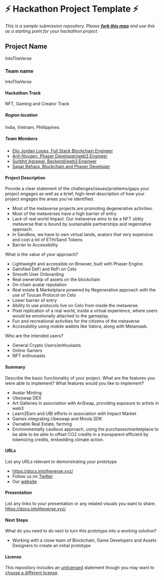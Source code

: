
# ⚡ Hackathon Project Template ⚡
_This is a sample submission repository.
Please [__fork this repo__](https://help.github.com/articles/fork-a-repo/) and use this as a starting point for your hackathon project._

## Project Name
IntoTheVerse 

### Team name
IntoTheVerse

#### Hackathon Track
NFT, Gaming and Creator Track

##### Region location
India, Vietnam, Phillippines

##### Team Members
- [Elio Jordan Lopes, Full Stack Blockchain Engineer](https://github.com/lopeselio)
- [Anh Nyugen, Phaser Developer/web3 Engineer](https://github.com/anhfactor)
- [Surbhit Agrawal, Backend/web3 Engineer](https://github.com/surbhit14)
- [Sagar Behara, Blockchain and Phaser Developer](https://github.com/Sagar133)

#### Project Description
Provide a clear statement of the challenges/issues/problems/gaps your project engages as well as a brief, high-level description of how your project engages the areas you've identified. 
- Most of the metaverse projects are promoting degenerative activities. 
- Most of the metaverses have a high barrier of entry
- Lack of real world Impact. Our metaverse aims to be a NFT utility metaverse that is bound by sustainable partnerships and regenrative approach.
- In Sandbox, we have to own virtual lands, avatars that very expensive and cost a lot of ETH/Sand Tokens
- Barrier to Accessibility


What is the value of your approach?
- Lightweight and accessible on Browser, built with Phaser Engine.
- Gamified DeFi and ReFi on Celo
- Smooth User Onboarding 
- Real ownership of assets on the blockchain
- On-chain avatar reputation
- Real estate & Marketplace powered by Regenerative approach with the use of Toucan Protocol on Celo
- Lower barrier of entry
- Ability to use protocols live on Celo from inside the metaverse.
- Pixel replication of a real world, inside a virtual experience, where users would be emotionally attached to the gameplay.
- Fun and recreational activities for the citizens of the metaverse
- Accessbility using mobile wallets like Valora, along with Metamask.

Who are the intended users?
- General Crypto Users/enthusiasts
- Online Gamers
- NFT enthusiasts

#### Summary
Describe the basic functionality of your project. What are the features you were able to implement? What features would you like to implement?
- Avatar Minting
- Ubeswap DEX
- Art Galleries in association with AriSwap, providing exposure to artists in web3
- Learn2Earn and UBI efforts in association with Impact Market
- Games integrating Ubeswap and Moola SDK 
- Ownable Real Estate, farming
- Environmentally cautious approach, using the purchases/marketplace to be able to be able to offset CO2 credits in a transparent efficient by tokenizing credits, embedding climate action.

#### URLs
List any URLs relevant to demonstrating your prototype
- https://docs.intotheverse.xyz/
- Follow us on [Twitter](https://twitter.com/IntoTheVerse_)
- Our [website](https://intotheverse.xyz/)  

#### Presentation
List any links to your presentation or any related visuals you want to share.
https://docs.intotheverse.xyz/

#### Next Steps
What do you need to do next to turn this prototype into a working solution?
- Working with a close team of Blockchain, Game Developers and Assets Designers to create an initial prototype

#### License
This repository includes an [unlicensed](http://unlicense.org/) statement though you may want to [choose a different license](https://choosealicense.com/).
